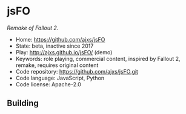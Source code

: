 # jsFO

_Remake of Fallout 2._

- Home: https://github.com/ajxs/jsFO
- State: beta, inactive since 2017
- Play: http://ajxs.github.io/jsFO/ (demo)
- Keywords: role playing, commercial content, inspired by Fallout 2, remake, requires original content
- Code repository: https://github.com/ajxs/jsFO.git
- Code language: JavaScript, Python
- Code license: Apache-2.0

## Building
